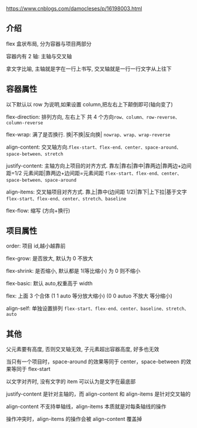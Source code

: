 https://www.cnblogs.com/damocleses/p/16198003.html

## 介绍

flex 盒状布局, 分为容器与项目两部分

容器内有 2 轴: 主轴与交叉轴

拿文字比喻, 主轴就是字在一行上书写, 交叉轴就是一行一行文字从上往下

## 容器属性

以下默认以 row 为说明,如果设置 column,把左右上下颠倒即可(轴向变了)

flex-direction: 排列方向, 左右上下 共 4 个方向`row、column、row-reverse、column-reverse`

flex-wrap: 满了是否换行. 换|不换|反向换| `nowrap、wrap、wrap-reverse`

align-content: 交叉轴方向.`flex-start、flex-end、center、space-around、space-between、stretch`

justify-content: 主轴方向上项目的对齐方式. 靠左|靠右|靠中|靠两边|靠两边+边间距=1/2 元素间距|靠两边+边间距=元素间距 `flex-start、flex-end、center、space-between、space-around`

align-items: 交叉轴项目对齐方式. 靠上|靠中(边间距 1/2)|靠下|上下拉|基于文字 `flex-start、flex-end、center、stretch、baseline`

flex-flow: 缩写 (方向+换行)

## 项目属性

order: 项目 id,越小越靠前

flex-grow: 是否放大, 默认为 0 不放大

flex-shrink: 是否缩小, 默认都是 1(等比缩小) 为 0 则不缩小

flex-basic: 默认 auto,权重高于 width

flex: 上面 3 个合体 (1 1 auto 等分放大缩小) (0 0 autuo 不放大 等分缩小)

align-self: 单独设置排列 `flex-start、flex-end、center、baseline、stretch、auto`

## 其他

父元素要有高度, 否则交叉轴无效, 子元素超出容器高度, 好多也无效

当只有一个项目时，space-around 的效果等同于 center，space-between 的效果等同于 flex-start

以文字对齐时, 没有文字的 item 可以认为是文字在最底部

justify-content 是针对主轴的，而 align-content 和 align-items 是针对交叉轴的

align-content 不支持单轴线，align-items 本质就是对每条轴线的操作

操作冲突时，align-items 的操作会被 align-content 覆盖掉
